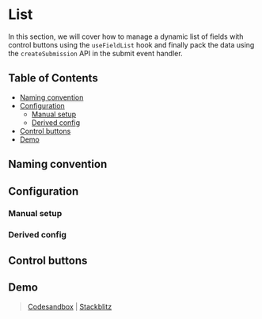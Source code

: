 # List

In this section, we will cover how to manage a dynamic list of fields with control buttons using the `useFieldList` hook and finally pack the data using the `createSubmission` API in the submit event handler.

<!-- aside -->

## Table of Contents

- [Naming convention](#naming-convention)
- [Configuration](#configuration)
  - [Manual setup](#manual-setup)
  - [Derived config](#derived-config)
- [Control buttons](#control-buttons)
- [Demo](#demo)

<!-- /aside -->

## Naming convention

## Configuration

### Manual setup

### Derived config

## Control buttons

## Demo

> [Codesandbox](https://codesandbox.io/s/github/edmundhung/conform/tree/v0.3.0/examples/list) \| [Stackblitz](https://stackblitz.com/github/edmundhung/conform/tree/v0.3.0/examples/list)
